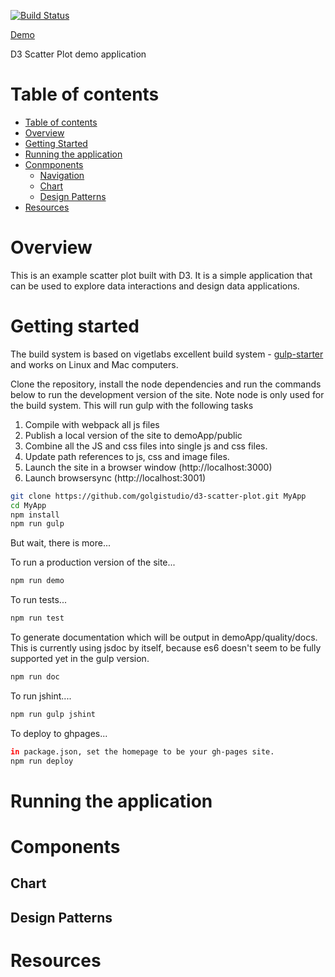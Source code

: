 
[![Build Status](https://travis-ci.org/golgistudio/d3-scatter-plot.svg?branch=master)](https://travis-ci.org/golgistudio/d3-scatter-plot)

[Demo](http://golgistudio.github.io/d3-scatter-plot)

D3 Scatter Plot demo application

Table of contents
=================

  * [Table of contents](#table-of-contents)
  * [Overview](#overview)
  * [Getting Started](#getting-started)
  * [Running the application](#running-the-application)
  * [Conmponents](#components)
    *  [Navigation](#navigation)
    *  [Chart](#chart)
    *  [Design Patterns](#design)
  * [Resources](#resources)


Overview
========

This is an example scatter plot built with D3.   It is a simple application that can be used to explore data interactions and design data applications.


Getting started
===============

The build system is based on vigetlabs excellent build system - [gulp-starter](https://github.com/vigetlabs/gulp-starter) and works on Linux and Mac computers.

Clone the repository, install the node dependencies and run the commands below to run the development version of the site.   Note node is only used for the build system. This will run gulp with the following tasks

1.  Compile with webpack all js files
2.  Publish a local version of the site to demoApp/public
3.  Combine  all the JS and css files into single js and css files.
4.  Update path references to js, css and image files.
5.  Launch the site in a browser window (http://localhost:3000)
6.  Launch browsersync (http://localhost:3001)

```bash
git clone https://github.com/golgistudio/d3-scatter-plot.git MyApp
cd MyApp
npm install
npm run gulp
```

But wait, there is more...

To run a production version of the site...
```bash
npm run demo
```

To run tests...
```bash
npm run test
```

To generate documentation which will be output in demoApp/quality/docs.  This is currently using jsdoc by itself, because es6 doesn't seem to be fully supported yet in the gulp version.
```bash
npm run doc
``` 

To run jshint....
```bash
npm run gulp jshint
```

To deploy to ghpages...
```bash
in package.json, set the homepage to be your gh-pages site.
npm run deploy
```



Running the application
=======================

Components
==========


Chart
-----



Design Patterns
---------------




Resources
=========


